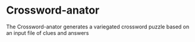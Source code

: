 # Crossword-anator
The Crossword-anator generates a variegated crossword puzzle based on an input file of clues and answers
